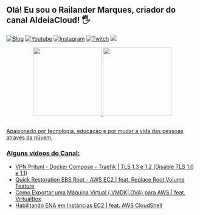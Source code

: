 ## Olá! Eu sou o Railander Marques, criador do canal AldeiaCloud! 🖐️
[![Blog](https://img.shields.io/website?label=aldeiacloud.com.br&style=for-the-badge&url=https://aldeiacloud.com.br/)](https://aldeiacloud.com.br)
[![Youtube](https://img.shields.io/badge/YouTube-FF0000?style=for-the-badge&logo=youtube&logoColor=white)](https://youtube.com/aldeiacloud)
[![Instagram](https://img.shields.io/badge/Instagram-E4405F?style=for-the-badge&logo=instagram&logoColor=white)](https://instagram.com/aldeiacloud)
[![Twitch](https://img.shields.io/badge/Twitch-9146FF?style=for-the-badge&logo=twitch&logoColor=white)](https://twitch.tv/railandermarques)
<a href="https://www.linkedin.com/in/railandermarques" target="_blank"><img src="https://img.shields.io/badge/-LinkedIn-%230077B5?style=for-the-badge&logo=linkedin&logoColor=white" target="_blank"></a>

<div align="center">
  <a href="https://github.com/aldeiacloud">
  <img height="180em" src="https://github-readme-stats.vercel.app/api?username=aldeiacloud&show_icons=true&theme=dracula&include_all_commits=true&count_private=true"/>
  <img height="180em" src="https://github-readme-stats.vercel.app/api/top-langs/?username=aldeiacloud&layout=compact&langs_count=7&theme=dracula"/>
</div>

##
Apaixonado por tecnologia, educação e por mudar a vida das pessoas através da núvem.
### Alguns vídeos do Canal:
- [VPN Pritunl - Docker Compose - Traefik | TLS 1.3 e 1.2 (Disable TLS 1.0 e 1.1)](https://www.youtube.com/watch?v=JTKHFjijb9Y)<br/>
- [Quick Restoration EBS Root - AWS EC2 | feat. Replace Root Volume Feature](https://www.youtube.com/watch?v=QRifddGHzEs)<br/>
- [Como Exportar uma Máquina Virtual (.VMDK|.OVA) para AWS | feat. VirtualBox](https://www.youtube.com/watch?v=tozPf9qeenU)<br/>
- [Habilitando ENA em Instâncias EC2 | feat. AWS CloudShell](https://www.youtube.com/watch?v=CK9_Ob4CnL8)<br/>
